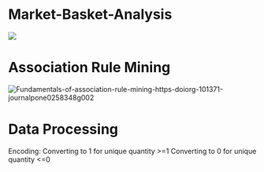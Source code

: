 # Market-Basket-Analysis
<img src="https://miro.medium.com/max/2880/1*DHfQvlMVBaJCHpYmj1kmCw.png">
<h1> Association Rule Mining
</h1>



![Fundamentals-of-association-rule-mining-https-doiorg-101371-journalpone0258348g002](https://user-images.githubusercontent.com/113231185/197386047-8b43b1fe-d08b-421f-8de6-30f10be01ac7.png)

<h1>
  Data Processing
  </h1>
  
  Encoding:
Converting to 1 for unique quantity >=1
Converting to 0 for unique quantity <=0


